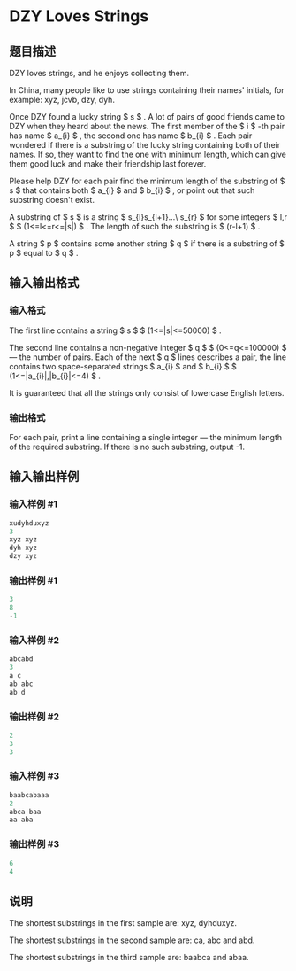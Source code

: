 # DZY Loves Strings

## 题目描述

DZY loves strings, and he enjoys collecting them.

In China, many people like to use strings containing their names' initials, for example: xyz, jcvb, dzy, dyh.

Once DZY found a lucky string $ s $ . A lot of pairs of good friends came to DZY when they heard about the news. The first member of the $ i $ -th pair has name $ a_{i} $ , the second one has name $ b_{i} $ . Each pair wondered if there is a substring of the lucky string containing both of their names. If so, they want to find the one with minimum length, which can give them good luck and make their friendship last forever.

Please help DZY for each pair find the minimum length of the substring of $ s $ that contains both $ a_{i} $ and $ b_{i} $ , or point out that such substring doesn't exist.

A substring of $ s $ is a string $ s_{l}s_{l+1}...\ s_{r} $ for some integers $ l,r $ $ (1<=l<=r<=|s|) $ . The length of such the substring is $ (r-l+1) $ .

A string $ p $ contains some another string $ q $ if there is a substring of $ p $ equal to $ q $ .

## 输入输出格式

### 输入格式

The first line contains a string $ s $ $ (1<=|s|<=50000) $ .

The second line contains a non-negative integer $ q $ $ (0<=q<=100000) $ — the number of pairs. Each of the next $ q $ lines describes a pair, the line contains two space-separated strings $ a_{i} $ and $ b_{i} $ $ (1<=|a_{i}|,|b_{i}|<=4) $ .

It is guaranteed that all the strings only consist of lowercase English letters.

### 输出格式

For each pair, print a line containing a single integer — the minimum length of the required substring. If there is no such substring, output -1.

## 输入输出样例

### 输入样例 #1

```cpp
xudyhduxyz
3
xyz xyz
dyh xyz
dzy xyz

```
### 输出样例 #1

```cpp
3
8
-1

```
### 输入样例 #2

```cpp
abcabd
3
a c
ab abc
ab d

```
### 输出样例 #2

```cpp
2
3
3

```
### 输入样例 #3

```cpp
baabcabaaa
2
abca baa
aa aba

```
### 输出样例 #3

```cpp
6
4

```
## 说明

The shortest substrings in the first sample are: xyz, dyhduxyz.

The shortest substrings in the second sample are: ca, abc and abd.

The shortest substrings in the third sample are: baabca and abaa.


